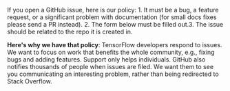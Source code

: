 If you open a GitHub issue, here is our policy: 1. It must be a bug, a feature request, or a significant problem with documentation (for small docs fixes please send a PR instead). 2. The form below must be filled out.3. The issue should be related to the repo it is created in.

**Here's why we have that policy**: TensorFlow developers respond to issues. We want to focus on work that benefits the whole community, e.g., fixing bugs and adding features. Support only helps individuals. GitHub also notifies thousands of people when issues are filed. We want them to see you communicating an interesting problem, rather than being redirected to Stack Overflow.
